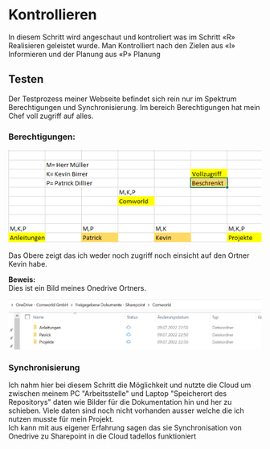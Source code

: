 # Kontrollieren
In diesem Schritt wird angeschaut und kontroliert was im Schritt «R» Realisieren geleistet wurde. 
Man Kontrolliert nach den Zielen aus «I» Informieren und der Planung aus «P» Planung

## Testen
Der Testprozess meiner Webseite befindet sich rein nur im Spektrum Berechtigungen und Synchronisierung.
Im bereich Berechtigungen hat mein Chef voll zugriff auf alles. 


### **Berechtigungen:**
![Berechtigungen](Ortner%20berechtigungen.png)

Das Obere zeigt das ich weder noch zugriff noch einsicht auf den Ortner Kevin habe.

**Beweis:**<br>
Dies ist ein Bild meines Onedrive Ortners.

![Beweis](Beweis.png)

### **Synchronisierung**

Ich nahm hier bei diesem Schritt die Möglichkeit und nutzte die Cloud um zwischen meinem PC "Arbeitsstelle" und Laptop "Speicherort des Repositorys" daten wie Bilder für die Dokumentation hin und her zu schieben. Viele daten sind noch nicht vorhanden ausser welche die ich nutzen musste für mein Projekt.<br>
Ich kann mit aus eigener Erfahrung sagen das sie Synchronisation von Onedrive zu Sharepoint in die Cloud tadellos funktioniert
